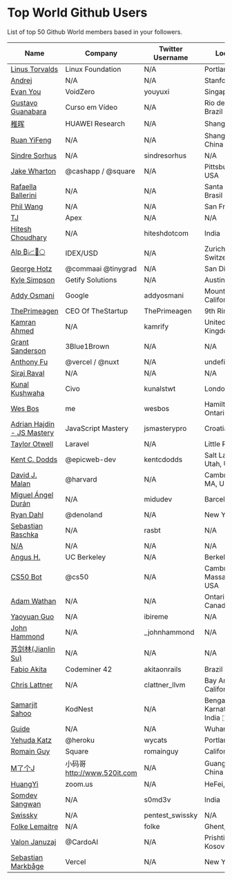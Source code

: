 # Top World Github Users

List of top 50 Github World members based in your followers.

<!-- START TOP USERS -->
| Name | Company | Twitter Username | Location | Repositories |
|------|---------|------------------|----------|--------------|
| [Linus Torvalds](https://github.com/torvalds) | Linux Foundation | N/A | Portland, OR | 9 |
| [Andrej](https://github.com/karpathy) | N/A | N/A | Stanford | 56 |
| [Evan You](https://github.com/yyx990803) | VoidZero | youyuxi | Singapore | 198 |
| [Gustavo Guanabara](https://github.com/gustavoguanabara) | Curso em Vídeo | N/A | Rio de Janeiro, Brazil | 8 |
| [稚晖](https://github.com/peng-zhihui) | HUAWEI Research | N/A | Shanghai | 59 |
| [Ruan YiFeng](https://github.com/ruanyf) | N/A | N/A | Shanghai, China | 73 |
| [Sindre Sorhus](https://github.com/sindresorhus) | N/A | sindresorhus | N/A | 1118 |
| [Jake Wharton](https://github.com/JakeWharton) | @cashapp / @square | N/A | Pittsburgh, PA, USA | 150 |
| [Rafaella Ballerini](https://github.com/rafaballerini) | N/A | N/A | Santa Catarina, Brasil | 59 |
| [Phil Wang](https://github.com/lucidrains) | N/A | N/A | San Francisco | 356 |
| [TJ](https://github.com/tj) | Apex | N/A | N/A | 296 |
| [Hitesh Choudhary](https://github.com/hiteshchoudhary) | N/A | hiteshdotcom | India | 113 |
| [Alp ₿📈🚀🌕](https://github.com/IDouble) | IDEX/USD | N/A | Zurich, Switzerland | 61 |
| [George Hotz](https://github.com/geohot) | @commaai @tinygrad  | N/A | San Diego, CA | 95 |
| [Kyle Simpson](https://github.com/getify) | Getify Solutions | N/A | Austin, TX | 73 |
| [Addy Osmani](https://github.com/addyosmani) | Google | addyosmani | Mountain View, California | 343 |
| [ThePrimeagen](https://github.com/ThePrimeagen) | CEO Of TheStartup | ThePrimeagen | 9th Ring, Vim | 228 |
| [Kamran Ahmed](https://github.com/kamranahmedse) | N/A | kamrify | United Kingdom | 106 |
| [Grant Sanderson](https://github.com/3b1b) | 3Blue1Brown | N/A | N/A | 9 |
| [Anthony Fu](https://github.com/antfu) | @vercel / @nuxt | N/A | undefined | 384 |
| [Siraj Raval](https://github.com/llSourcell) | N/A | N/A | N/A | 482 |
| [Kunal Kushwaha](https://github.com/kunal-kushwaha) | Civo | kunalstwt | London, UK | 47 |
| [Wes Bos](https://github.com/wesbos) | me | wesbos | Hamilton, Ontario | 410 |
| [Adrian Hajdin - JS Mastery](https://github.com/adrianhajdin) | JavaScript Mastery | jsmasterypro | Croatia | 145 |
| [Taylor Otwell](https://github.com/taylorotwell) | Laravel | N/A | Little Rock, AR | 32 |
| [Kent C. Dodds](https://github.com/kentcdodds) | @epicweb-dev  | kentcdodds | Salt Lake City, Utah, USA | 732 |
| [David J. Malan](https://github.com/dmalan) | @harvard | N/A | Cambridge, MA, USA | 22 |
| [Miguel Ángel Durán](https://github.com/midudev) | N/A | midudev | Barcelona | 204 |
| [Ryan Dahl](https://github.com/ry) | @denoland  | N/A | New York City | 61 |
| [Sebastian Raschka](https://github.com/rasbt) | N/A | rasbt | N/A | 144 |
| [N/A](https://github.com/vbuterin) | N/A | N/A | N/A | 63 |
| [Angus H.](https://github.com/angusshire) | UC Berkeley | N/A | Berkeley, CA | 18 |
| [CS50 Bot](https://github.com/bot50) | @cs50 | N/A | Cambridge, Massachusetts, USA | 0 |
| [Adam Wathan](https://github.com/adamwathan) | N/A | N/A | Ontario, Canada | 178 |
| [Yaoyuan Guo](https://github.com/ibireme) | N/A | ibireme | N/A | 23 |
| [John Hammond](https://github.com/JohnHammond) | N/A | _johnhammond | N/A | 73 |
| [苏剑林(Jianlin Su)](https://github.com/bojone) | N/A | N/A | N/A | 108 |
| [Fabio Akita](https://github.com/akitaonrails) | Codeminer 42 | akitaonrails | Brazil | 130 |
| [Chris Lattner](https://github.com/lattner) | N/A | clattner_llvm | Bay Area, California, USA | 0 |
| [Samarjit Sahoo](https://github.com/samarjitsahoo) | KodNest | N/A | Bengaluru, Karnataka, India 🇮🇳 | 1 |
| [Guide](https://github.com/Snailclimb) | N/A | N/A | Wuhan, Hubei | 19 |
| [Yehuda Katz](https://github.com/wycats) | @heroku | wycats | Portland, OR | 303 |
| [Romain Guy](https://github.com/romainguy) | Square | romainguy | California | 19 |
| [M了个J](https://github.com/CoderMJLee) | 小码哥 http://www.520it.com | N/A | Guangzhou, China | 15 |
| [HuangYi](https://github.com/ustbhuangyi) | zoom.us | N/A | HeFei,China | 75 |
| [Somdev Sangwan](https://github.com/s0md3v) | N/A | s0md3v | India | 55 |
| [Swissky](https://github.com/swisskyrepo) | N/A | pentest_swissky | N/A | 13 |
| [Folke Lemaitre](https://github.com/folke) | N/A | folke | Ghent, Belgium | 129 |
| [Valon Januzaj](https://github.com/vjanz) | @CardoAI  | N/A | Prishtina, Kosovo | 19 |
| [Sebastian Markbåge](https://github.com/sebmarkbage) | Vercel | N/A | New York City | 74 |
<!-- END TOP USERS -->
